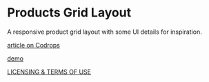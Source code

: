 
Products Grid Layout
=========

A responsive product grid layout with some UI details for inspiration.

[article on Codrops](http://tympanus.net/codrops/?p=15098)

[demo](http://tympanus.net/Blueprints/ProductGridLayout/)

[LICENSING & TERMS OF USE](http://tympanus.net/codrops/licensing/)